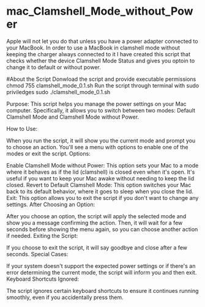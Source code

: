 # mac_Clamshell_Mode_without_Power
Apple will not let you do that unless you have a power adapter connected to your MacBook. In order to use a MacBook in clamshell mode without keeping the charger always connected to it I have created this script that checks whether the device Clamshell Mode Status and gives you optoin to change it to default or without power.

#About the Script
Donwload the script and provide executable permissions 
chmod 755 clamshell_mode_0.1.sh 
Run the script through terminal with sudo priviledges 
sudo ./clamshell_mode_0.1.sh

Purpose: This script helps you manage the power settings on your Mac computer. Specifically, it allows you to switch between two modes: Default Clamshell Mode and Clamshell Mode without Power.

How to Use:

When you run the script, it will show you the current mode and prompt you to choose an action.
You'll see a menu with options to enable one of the modes or exit the script.
Options:

Enable Clamshell Mode without Power: This option sets your Mac to a mode where it behaves as if the lid (clamshell) is closed even when it's open. It's useful if you want to keep your Mac awake without needing to keep the lid closed.
Revert to Default Clamshell Mode: This option switches your Mac back to its default behavior, where it goes to sleep when you close the lid.
Exit: This option allows you to exit the script if you don't want to change any settings.
After Choosing an Option:

After you choose an option, the script will apply the selected mode and show you a message confirming the action.
Then, it will wait for a few seconds before showing the menu again, so you can choose another action if needed.
Exiting the Script:

If you choose to exit the script, it will say goodbye and close after a few seconds.
Special Cases:

If your system doesn't support the expected power settings or if there's an error determining the current mode, the script will inform you and then exit.
Keyboard Shortcuts Ignored:

The script ignores certain keyboard shortcuts to ensure it continues running smoothly, even if you accidentally press them.

